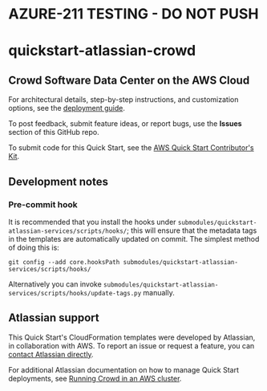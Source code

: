 # AZURE-211 TESTING - DO NOT PUSH
# quickstart-atlassian-crowd
## Crowd Software Data Center on the AWS Cloud
For architectural details, step-by-step instructions, and customization options, see the [deployment guide](https://fwd.aws/g6Q3D).

To post feedback, submit feature ideas, or report bugs, use the **Issues** section of this GitHub repo. 

To submit code for this Quick Start, see the [AWS Quick Start Contributor's Kit](https://aws-quickstart.github.io/).

## Development notes

### Pre-commit hook

It is recommended that you install the hooks under `submodules/quickstart-atlassian-services/scripts/hooks/`; this will
ensure that the metadata tags in the templates are automatically updated on
commit. The simplest method of doing this is:

    git config --add core.hooksPath submodules/quickstart-atlassian-services/scripts/hooks/

Alternatively you can invoke
`submodules/quickstart-atlassian-services/scripts/hooks/update-tags.py`
manually.

## Atlassian support

This Quick Start's CloudFormation templates were developed by Atlassian, in collaboration with AWS. To report an issue or request a feature, you can [contact Atlassian directly](https://support.atlassian.com/contact/#/).

For additional Atlassian documentation on how to manage Quick Start deployments, see [Running Crowd in an AWS cluster](https://confluence.atlassian.com/x/9uOJOw).
